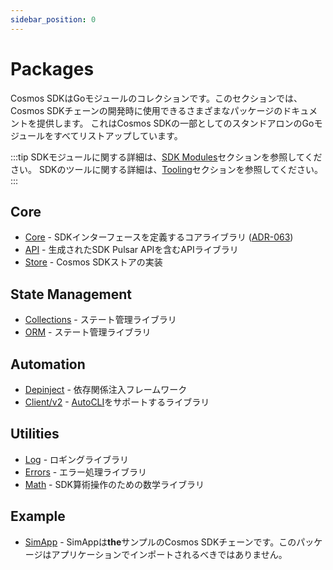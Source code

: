 ```yaml
---
sidebar_position: 0
---
```


# Packages

Cosmos SDKはGoモジュールのコレクションです。このセクションでは、Cosmos SDKチェーンの開発時に使用できるさまざまなパッケージのドキュメントを提供します。
これはCosmos SDKの一部としてのスタンドアロンのGoモジュールをすべてリストアップしています。

:::tip
SDKモジュールに関する詳細は、[SDK Modules](https://docs.cosmos.network/main/modules)セクションを参照してください。
SDKのツールに関する詳細は、[Tooling](https://docs.cosmos.network/main/tooling)セクションを参照してください。
:::

## Core

* [Core](https://pkg.go.dev/cosmossdk.io/core) - SDKインターフェースを定義するコアライブラリ ([ADR-063](https://docs.cosmos.network/main/architecture/adr-063-core-module-api))
* [API](https://pkg.go.dev/cosmossdk.io/api) - 生成されたSDK Pulsar APIを含むAPIライブラリ
* [Store](https://pkg.go.dev/cosmossdk.io/store) - Cosmos SDKストアの実装

## State Management

* [Collections](./02-collections.md) - ステート管理ライブラリ
* [ORM](./03-orm.md) - ステート管理ライブラリ

## Automation

* [Depinject](./01-depinject.md) - 依存関係注入フレームワーク
* [Client/v2](https://pkg.go.dev/cosmossdk.io/client/v2) - [AutoCLI](https://docs.cosmos.network/main/building-modules/autocli)をサポートするライブラリ

## Utilities

* [Log](https://pkg.go.dev/cosmossdk.io/log) - ロギングライブラリ
* [Errors](https://pkg.go.dev/cosmossdk.io/errors) - エラー処理ライブラリ
* [Math](https://pkg.go.dev/cosmossdk.io/math) - SDK算術操作のための数学ライブラリ

## Example

* [SimApp](https://pkg.go.dev/cosmossdk.io/simapp) - SimAppは**the**サンプルのCosmos SDKチェーンです。このパッケージはアプリケーションでインポートされるべきではありません。
